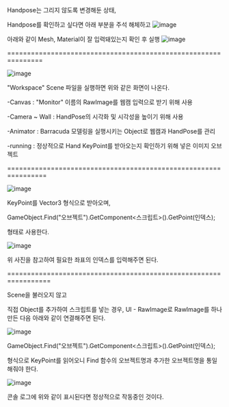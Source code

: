Handpose는 그리지 않도록 변경해둔 상태,

Handpose를 확인하고 싶다면 아래 부분을 주석 해체하고
![image](https://github.com/BaekJunehong/Hufs_Capstone/assets/163231781/93fbeae6-2af3-4cdb-bb7b-7369f4e1c5cf)

아래와 같이 Mesh, Material이 잘 입력돼있는지 확인 후 실행
![image](https://github.com/BaekJunehong/Hufs_Capstone/assets/163231781/46ceaa10-b3b3-4a92-8f2c-e70048d90a0f)


===============================================================


![image](https://github.com/BaekJunehong/Hufs_Capstone/assets/163231781/b8bceecf-38bf-4f46-bf6f-19a01b85959b)

"Workspace" Scene 파일을 실행하면 위와 같은 화면이 나온다.

-Canvas : "Monitor" 이름의 RawImage를 웹캠 입력으로 받기 위해 사용

-Camera ~ Wall : HandPose의 시각화 및 시각성을 높이기 위해 사용 

-Animator : Barracuda 모델링을 실행시키는 Object로 웹캠과 HandPose를 관리

-running : 정상적으로 Hand KeyPoint를 받아오는지 확인하기 위해 넣은 이미지 오브젝트

================================================================

![image](https://github.com/BaekJunehong/Hufs_Capstone/assets/163231781/5682d6d7-4ba0-44b5-99c0-c06f4fc7908c)

KeyPoint를 Vector3 형식으로 받아오며, 

GameObject.Find("오브젝트").GetComponent<스크립트>().GetPoint(인덱스);

형태로 사용한다.

![image](https://github.com/BaekJunehong/Hufs_Capstone/assets/163231781/f63f025b-fa04-4370-9606-872f4a039514)

위 사진을 참고하여 필요한 좌표의 인덱스를 입력해주면 된다.

=================================================================

Scene을 불러오지 않고 

직접 Object를 추가하여 스크립트를 넣는 경우, UI - RawImage로 RawImage를 하나 만든 다음 아래와 같이 연결해주면 된다.

![image](https://github.com/BaekJunehong/Hufs_Capstone/assets/163231781/acd290a4-292e-4fd5-ad1d-059a182af206)


GameObject.Find("오브젝트").GetComponent<스크립트>().GetPoint(인덱스);

형식으로 KeyPoint를 읽어오니 Find 함수의 오브젝트명과 추가한 오브젝트명을 통일해줘야 한다.


![image](https://github.com/BaekJunehong/Hufs_Capstone/assets/163231781/1ddd3df1-ba95-4fd2-956e-03d4d1967bdd)

콘솔 로그에 위와 같이 표시된다면 정상적으로 작동중인 것이다.


